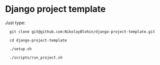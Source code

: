 Django project template
=======================

Just type:

```
  git clone git@github.com:NikolayBlohin/django-project-template.git
  
  cd django-project-template
  
  ./setup.sh
  
  ./scripts/run_project.sh
```

